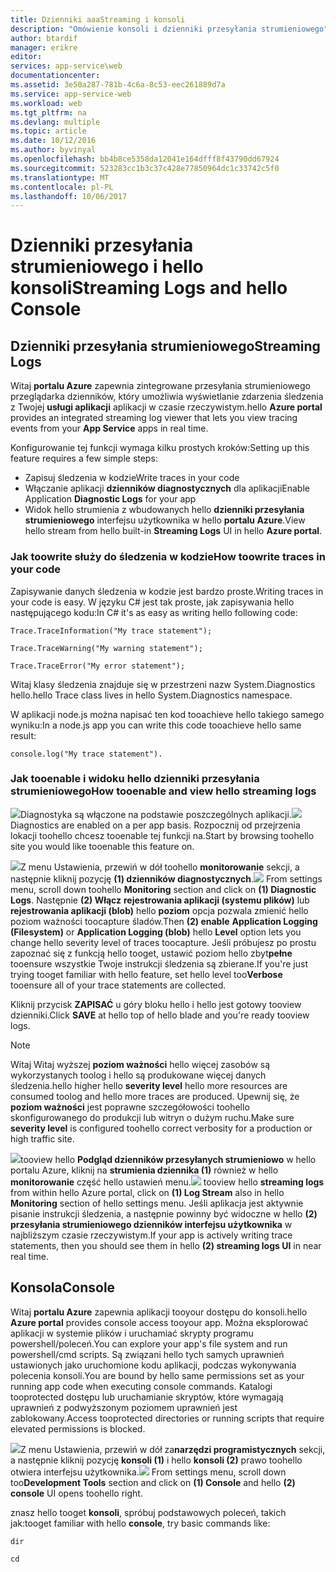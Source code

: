 ```yaml
---
title: Dzienniki aaaStreaming i konsoli
description: "Omówienie konsoli i dzienniki przesyłania strumieniowego"
author: btardif
manager: erikre
editor: 
services: app-service\web
documentationcenter: 
ms.assetid: 3e50a287-781b-4c6a-8c53-eec261889d7a
ms.service: app-service-web
ms.workload: web
ms.tgt_pltfrm: na
ms.devlang: multiple
ms.topic: article
ms.date: 10/12/2016
ms.author: byvinyal
ms.openlocfilehash: bb4b8ce5358da12041e164dfff8f43790dd67924
ms.sourcegitcommit: 523283cc1b3c37c428e77850964dc1c33742c5f0
ms.translationtype: MT
ms.contentlocale: pl-PL
ms.lasthandoff: 10/06/2017
---
```

# <a name="streaming-logs-and-hello-console"></a><span data-ttu-id="def9a-103">Dzienniki przesyłania strumieniowego i hello konsoli</span><span class="sxs-lookup"><span data-stu-id="def9a-103">Streaming Logs and hello Console</span></span>
## <a name="streaming-logs"></a><span data-ttu-id="def9a-104">Dzienniki przesyłania strumieniowego</span><span class="sxs-lookup"><span data-stu-id="def9a-104">Streaming Logs</span></span>
<span data-ttu-id="def9a-105">Witaj **portalu Azure** zapewnia zintegrowane przesyłania strumieniowego przeglądarka dzienników, który umożliwia wyświetlanie zdarzenia śledzenia z Twojej **usługi aplikacji** aplikacji w czasie rzeczywistym.</span><span class="sxs-lookup"><span data-stu-id="def9a-105">hello **Azure portal** provides an integrated streaming log viewer that lets you view tracing events from your **App Service** apps in real time.</span></span>  

<span data-ttu-id="def9a-106">Konfigurowanie tej funkcji wymaga kilku prostych kroków:</span><span class="sxs-lookup"><span data-stu-id="def9a-106">Setting up this feature requires a few simple steps:</span></span>

* <span data-ttu-id="def9a-107">Zapisuj śledzenia w kodzie</span><span class="sxs-lookup"><span data-stu-id="def9a-107">Write traces in your code</span></span>
* <span data-ttu-id="def9a-108">Włączanie aplikacji **dzienników diagnostycznych** dla aplikacji</span><span class="sxs-lookup"><span data-stu-id="def9a-108">Enable Application **Diagnostic Logs** for your app</span></span>
* <span data-ttu-id="def9a-109">Widok hello strumienia z wbudowanych hello **dzienniki przesyłania strumieniowego** interfejsu użytkownika w hello **portalu Azure**.</span><span class="sxs-lookup"><span data-stu-id="def9a-109">View hello stream from hello built-in **Streaming Logs** UI in hello **Azure portal**.</span></span>

### <a name="how-toowrite-traces-in-your-code"></a><span data-ttu-id="def9a-110">Jak toowrite służy do śledzenia w kodzie</span><span class="sxs-lookup"><span data-stu-id="def9a-110">How toowrite traces in your code</span></span>
<span data-ttu-id="def9a-111">Zapisywanie danych śledzenia w kodzie jest bardzo proste.</span><span class="sxs-lookup"><span data-stu-id="def9a-111">Writing traces in your code is easy.</span></span>  <span data-ttu-id="def9a-112">W języku C# jest tak proste, jak zapisywania hello następującego kodu:</span><span class="sxs-lookup"><span data-stu-id="def9a-112">In C# it's as easy as writing hello following code:</span></span>

`````````````````````````
Trace.TraceInformation("My trace statement");
`````````````````````````

`````````````````````````
Trace.TraceWarning("My warning statement");
`````````````````````````

`````````````````````````
Trace.TraceError("My error statement");
`````````````````````````

<span data-ttu-id="def9a-113">Witaj klasy śledzenia znajduje się w przestrzeni nazw System.Diagnostics hello.</span><span class="sxs-lookup"><span data-stu-id="def9a-113">hello Trace class lives in hello System.Diagnostics namespace.</span></span>

<span data-ttu-id="def9a-114">W aplikacji node.js można napisać ten kod tooachieve hello takiego samego wyniku:</span><span class="sxs-lookup"><span data-stu-id="def9a-114">In a node.js app you can write this code tooachieve hello same result:</span></span>

`````````````````````````
console.log("My trace statement").
`````````````````````````

### <a name="how-tooenable-and-view-hello-streaming-logs"></a><span data-ttu-id="def9a-115">Jak tooenable i widoku hello dzienniki przesyłania strumieniowego</span><span class="sxs-lookup"><span data-stu-id="def9a-115">How tooenable and view hello streaming logs</span></span>
<span data-ttu-id="def9a-116">![][BrowseSitesScreenshot]Diagnostyka są włączone na podstawie poszczególnych aplikacji.</span><span class="sxs-lookup"><span data-stu-id="def9a-116">![][BrowseSitesScreenshot] Diagnostics are enabled on a per app basis.</span></span> <span data-ttu-id="def9a-117">Rozpocznij od przejrzenia lokacji toohello chcesz tooenable tej funkcji na.</span><span class="sxs-lookup"><span data-stu-id="def9a-117">Start by browsing toohello site you would like tooenable this feature on.</span></span>  

<span data-ttu-id="def9a-118">![][DiagnosticsLogs]Z menu Ustawienia, przewiń w dół toohello **monitorowanie** sekcji, a następnie kliknij pozycję **(1) dzienników diagnostycznych**.</span><span class="sxs-lookup"><span data-stu-id="def9a-118">![][DiagnosticsLogs] From settings menu, scroll down toohello **Monitoring** section and click on **(1) Diagnostic Logs**.</span></span> <span data-ttu-id="def9a-119">Następnie **(2) Włącz** **rejestrowania aplikacji (systemu plików)** lub **rejestrowania aplikacji (blob)** hello **poziom** opcja pozwala zmienić hello poziom ważności toocapture śladów.</span><span class="sxs-lookup"><span data-stu-id="def9a-119">Then **(2) enable** **Application Logging (Filesystem)** or **Application Logging (blob)** hello **Level** option lets you change hello severity level of traces toocapture.</span></span> <span data-ttu-id="def9a-120">Jeśli próbujesz po prostu zapoznać się z funkcją hello tooget, ustawić poziom hello zbyt**pełne** tooensure wszystkie Twoje instrukcji śledzenia są zbierane.</span><span class="sxs-lookup"><span data-stu-id="def9a-120">If you're just trying tooget familiar with hello feature, set hello level too**Verbose** tooensure all of your trace statements are collected.</span></span>

<span data-ttu-id="def9a-121">Kliknij przycisk **ZAPISAĆ** u góry bloku hello i hello jest gotowy tooview dzienniki.</span><span class="sxs-lookup"><span data-stu-id="def9a-121">Click **SAVE** at hello top of hello blade and you're ready tooview logs.</span></span>

> [!NOTE]
> <span data-ttu-id="def9a-122">Witaj Witaj wyższej **poziom ważności** hello więcej zasobów są wykorzystanych toolog i hello są produkowane więcej danych śledzenia.</span><span class="sxs-lookup"><span data-stu-id="def9a-122">hello higher hello **severity level** hello more resources are consumed toolog and hello more traces are produced.</span></span> <span data-ttu-id="def9a-123">Upewnij się, że **poziom ważności** jest poprawne szczegółowości toohello skonfigurowanego do produkcji lub witryn o dużym ruchu.</span><span class="sxs-lookup"><span data-stu-id="def9a-123">Make sure **severity level** is configured toohello correct verbosity for a production or high traffic site.</span></span> 
> 
> 

<span data-ttu-id="def9a-124">![][StreamingLogsScreenshot]tooview hello **Podgląd dzienników przesyłanych strumieniowo** w hello portalu Azure, kliknij na **strumienia dziennika (1)** również w hello **monitorowanie** część hello ustawień menu.</span><span class="sxs-lookup"><span data-stu-id="def9a-124">![][StreamingLogsScreenshot] tooview hello **streaming logs** from within hello Azure portal, click on **(1) Log Stream** also in hello **Monitoring** section of hello settings menu.</span></span> <span data-ttu-id="def9a-125">Jeśli aplikacja jest aktywnie pisanie instrukcji śledzenia, a następnie powinny być widoczne w hello **(2) przesyłania strumieniowego dzienników interfejsu użytkownika** w najbliższym czasie rzeczywistym.</span><span class="sxs-lookup"><span data-stu-id="def9a-125">If your app is actively writing trace statements, then you should see them in hello **(2) streaming logs UI** in near real time.</span></span>

## <a name="console"></a><span data-ttu-id="def9a-126">Konsola</span><span class="sxs-lookup"><span data-stu-id="def9a-126">Console</span></span>
<span data-ttu-id="def9a-127">Witaj **portalu Azure** zapewnia aplikacji tooyour dostępu do konsoli.</span><span class="sxs-lookup"><span data-stu-id="def9a-127">hello **Azure portal** provides console access tooyour app.</span></span> <span data-ttu-id="def9a-128">Można eksplorować aplikacji w systemie plików i uruchamiać skrypty programu powershell/poleceń.</span><span class="sxs-lookup"><span data-stu-id="def9a-128">You can explore your app's file system and run powershell/cmd scripts.</span></span> <span data-ttu-id="def9a-129">Są związani hello tych samych uprawnień ustawionych jako uruchomione kodu aplikacji, podczas wykonywania polecenia konsoli.</span><span class="sxs-lookup"><span data-stu-id="def9a-129">You are bound by hello same permissions set as your running app code when executing console commands.</span></span> <span data-ttu-id="def9a-130">Katalogi tooprotected dostępu lub uruchamianie skryptów, które wymagają uprawnień z podwyższonym poziomem uprawnień jest zablokowany.</span><span class="sxs-lookup"><span data-stu-id="def9a-130">Access tooprotected directories or running scripts that require elevated permissions is blocked.</span></span>  

<span data-ttu-id="def9a-131">![][ConsoleScreenshot]Z menu Ustawienia, przewiń w dół za**narzędzi programistycznych** sekcji, a następnie kliknij pozycję **konsoli (1)** i hello **konsoli (2)** prawo toohello otwiera interfejsu użytkownika.</span><span class="sxs-lookup"><span data-stu-id="def9a-131">![][ConsoleScreenshot] From settings menu, scroll down too**Development Tools** section and click on **(1) Console** and hello **(2) console** UI opens toohello right.</span></span>

<span data-ttu-id="def9a-132">znasz hello tooget **konsoli**, spróbuj podstawowych poleceń, takich jak:</span><span class="sxs-lookup"><span data-stu-id="def9a-132">tooget familiar with hello **console**, try basic commands like:</span></span>

`````````````````````````
dir
`````````````````````````

`````````````````````````
cd
`````````````````````````

<!-- Images. -->
[DiagnosticsLogs]: ./media/web-sites-streaming-logs-and-console/diagnostic-logs.png
[BrowseSitesScreenshot]: ./media/web-sites-streaming-logs-and-console/browse-sites.png
[StreamingLogsScreenshot]: ./media/web-sites-streaming-logs-and-console/streaming-logs.png
[ConsoleScreenshot]: ./media/web-sites-streaming-logs-and-console/console.png
